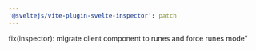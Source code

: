 ```yaml
---
'@sveltejs/vite-plugin-svelte-inspector': patch
---
```


fix(inspector): migrate client component to runes and force runes mode"
